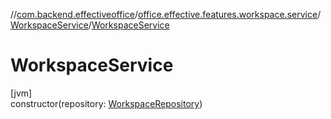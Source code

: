 //[com.backend.effectiveoffice](../../../index.md)/[office.effective.features.workspace.service](../index.md)/[WorkspaceService](index.md)/[WorkspaceService](-workspace-service.md)

# WorkspaceService

[jvm]\
constructor(repository: [WorkspaceRepository](../../office.effective.features.workspace.repository/-workspace-repository/index.md))
